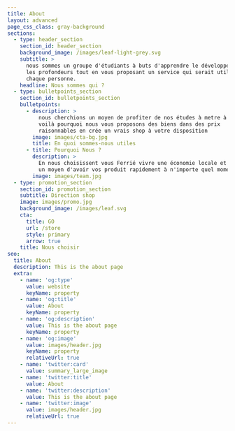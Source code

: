 ```yaml
---
title: About
layout: advanced
page_css_class: gray-background
sections:
  - type: header_section
    section_id: header_section
    background_image: /images/leaf-light-grey.svg
    subtitle: >
      nous sommes un groupe d'étudiants à buts d'apprendre le développement dans
      les profondeurs tout en vous proposant un service qui serait utile à
      chaque personne.
    headline: Nous sommes qui ?
  - type: bulletpoints_section
    section_id: bulletpoints_section
    bulletpoints:
      - description: >
          nous cherchions un moyen de profiter de nos études à metre à profit
          voilà pourquoi nous vous proposons des biens dans des prix
          raisonnables en crée un vrais shop à votre disposition
        image: images/cta-bg.jpg
        title: En quoi sommes-nous utiles
      - title: Pourquoi Nous ?
        description: >
          En nous choisissent vous Ferrié vivre une économie locale et surtout
          un moyen d'avoir vos produit rapidement à n'importe quel moment
        image: images/team.jpg
  - type: promotion_section
    section_id: promotion_section
    subtitle: Direction shop
    image: images/promo.jpg
    background_image: /images/leaf.svg
    cta:
      title: GO
      url: /store
      style: primary
      arrow: true
    title: Nous choisir
seo:
  title: About
  description: This is the about page
  extra:
    - name: 'og:type'
      value: website
      keyName: property
    - name: 'og:title'
      value: About
      keyName: property
    - name: 'og:description'
      value: This is the about page
      keyName: property
    - name: 'og:image'
      value: images/header.jpg
      keyName: property
      relativeUrl: true
    - name: 'twitter:card'
      value: summary_large_image
    - name: 'twitter:title'
      value: About
    - name: 'twitter:description'
      value: This is the about page
    - name: 'twitter:image'
      value: images/header.jpg
      relativeUrl: true
---
```

